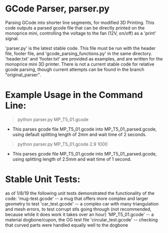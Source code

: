 # GCode Parser, parser.py
Parsing GCode into shorter line segments, for modified 3D Printing. This code outputs a parsed gcode file that can be directly printed on the monoprice mini, controlling the voltage to the fan (12V, on/off) as a 'print' signal.

'parser.py' is the latest stable code. This file must be run with the header file, footer file, and 'gcode_parsing_functions.py' in the same directory. 'header.txt' and 'footer.txt' are provided as examples, and are written for the monoprice mini 3D printer. There is not a current stable code for relative gcode parsing, though current attempts can be found in the branch "original_parser".

# Example Usage in the Command Line:
 >python parser.py MP_T5_01.gcode

  - This parses gcode file MP_T5_01.gcode into MP_T5_01_parsed.gcode, using default splitting length of 2mm and wait time of 2 seconds.

  > python parser.py MP_T5_01.gcode 2.9 1000

  - This parses gcode file MP_T5_01.gcode into MP_T5_01_parsed.gcode, using splitting length of 2.5mm and wait time of 1 second.

# Stable Unit Tests:
as of 1/8/19 the following unit tests demonstrated the functionality of the code:
'mug-test.gcode' -- a mug that offers more complex and larger geometry to test
'car_test.gcode' -- a complex car with many triangulation and mesh errors, to test corrupt stls going through (not recommended, because while it does work it takes over an hour)
'MP_T5_01.gcode' -- a material dogbone/cupon, the OG test file
'circular_test.gcode' -- checking that curved parts were handled equally well to the dogbone
